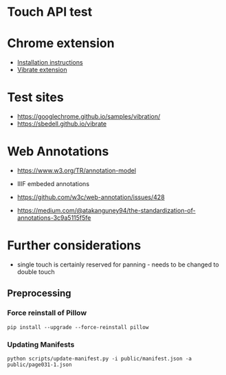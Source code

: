 # Touch API test

# Chrome extension

- [Installation instructions](https://dev.to/ben/how-to-install-chrome-extensions-manually-from-github-1612)
- [Vibrate extension](https://github.com/anth12/navigator.vibrate)

# Test sites

- https://googlechrome.github.io/samples/vibration/
- https://sbedell.github.io/vibrate

# Web Annotations

- https://www.w3.org/TR/annotation-model
- IIIF embeded annotations

- https://github.com/w3c/web-annotation/issues/428
- https://medium.com/@atakanguney94/the-standardization-of-annotations-3c9a5115f5fe

# Further considerations

- single touch is certainly reserved for panning - needs to be changed to double touch

## Preprocessing

### Force reinstall of Pillow

```
pip install --upgrade --force-reinstall pillow
```

### Updating Manifests

```
python scripts/update-manifest.py -i public/manifest.json -a public/page031-1.json
```
